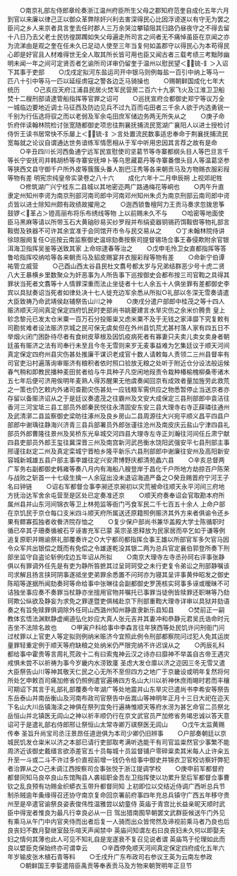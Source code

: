 <!-- { "loadSidebar": true } -->
　　○南京礼部左侍郎章纶奏浙江温州府臣所生父母之郡知府范奎自成化五年六月到官以来廉以律己正以御众革弊除奸兴利去害深得民心比因浮谤遂以有守无为罢之臣问之乡人来京者具言奎去任时郡人三万余哭泣攀辕阻其归路仍昼夜守之不得去留十八日乃去父老士民彷徨踯躅如失父母遍走所司言之间者无不痛悼虽臣在京闻之亦为流涕由是观之奎在任未久已足动人使至三年当复何如盖郡守以得民心为本苟得民心即是好官且人材难得世无全人取其所长皆可用也臣又闻古者三载考绩三考黜陟幽明未闻一年之间可定贤否者乞谕所司详审仍留奎于温州以慰民望＜锍-釒＞入诏下其事于吏部
　　○戊戌定拟河东盐运司开中银马则例每盐一百引中纳上等马一匹八十引中等马一匹以延绥虏寇之警各边乏马骑操也
　　○赐朝鲜国成化七年大统历
　　○己亥应天府江浦县民居火焚军民营房二百六十九家飞火及江淮卫卫船焚十二艘刑部请逮管船指挥等官罪之诏可
　　○巡抚宣府佥都御史郑宁等议万全一城临边要地近调士马征西及防边见兵不过九百而屯田者三千余人欲于内选勇锐一千别为行伍选将驭之而以老弱及军余屯田庶军储边务两无所失从之
　　○庚子命忻府伴读翰林院检讨张宽随都御史项忠往荆襄抚捕流民宽湖广襄阳人以进士授检讨侍忻王读书居常快不乐屡上＜锍-釒＞言处置流民数事适忠奉命于荆襄抚捕流民宽每就之论议自谓通达世务谙练军情愿相从于军中听用忠因其言荐之故有是命
　　○辛丑四川长河西鱼通宁远军民宣慰使司坚葛节等寺寨都纲头目人等巴旦言千等长宁安抚司并韩胡桥等寺寨安抚坤卜等乌思藏葛丹等寺寨番僧头目人等温葛坚参等狭西文县守御千户所外皮等簇簇头番人劄巴汪秀等各来朝贡马及方物赐衣服彩叚等物有差
明宪宗纯皇帝实录卷之八十六
　　成化六年十二月申辰朔  上视郊祀牲
　　○修筑湖广兴宁桂东二县城以其地密迩两广路通梅花等峒也
　　○丙午升直隶定州知州李谔为南京刑部河南司郎中河南邓州知州朱贞为南京刑部云南司郎中谔贞皆以进士除知州颇有政绩故擢用之
　　○迤西锁鲁檀阿力王贡马奏求忽拨思筝鼓锣＜革占＞镫高丽布将乐布绣线等物  上以前赐未久不与
　　○哈密等地面使臣马黑麻等请以所带玉石大黄硇砂易买纱罗叚并布绢瓷器铜锡药饵鞍辔等物礼部言鞍辔及铁器不可许其余宜准于会同馆开市令与民交易从之
　　○丁未翰林院侍讲徐琼服阕复任○巡按云南监察御史温琮劾奏按察司提督锡场佥事王春侵欺附余官银洱海卫指挥吴鉴等送致其家  上命琮逮春等治之
　　○戊申毛怜卫女直都指挥等答鲁哈指挥咬纳哈等各来朝贡马及貂皮赐宴并衣服彩叚等物有差
　　○命新宁伯谭祐管立威营
　　○己酉山西太谷县民杜文翥号都太岁与兄弟结群恶少号十虎二贤八大王暴横乡里数聚众为奸恶事为人所告事下巡按御史会都布按三司官鞫之具得其罪状当死者文翥等十人情罪深重而法止坐徒者十七人余五十人俱坐罪有差都御史李宾以具狱奏诏当死者如律处决十七人徙充边军余悉从所拟○礼部以冬深无雪奏请遣大臣致祷乃命武靖侯赵辅祭告山川之神
　　○庚戌分遣户部郎中桂茂之等十四人赈济顺天河间真定保定四府饥民时吏部尚书姚夔建言水旱灾伤之余米价腾贵  皇上轸念黎元已发太仓米粟一百万石分投赈粜又虑米粟不及于无钱之家泽靡下究复敕有司勘贫难者设法赈济京城之民可保无虞矣但在外州县饥荒尤甚村落人家有四五日不举烟火闭门困卧待尽者有食树皮草根及因饥疫病死者有寡妻只夫卖儿卖女卖身者朝廷虽有赈济之法有司奉行未至且今冬无雪则来岁无麦事益难为乞集廷议于顺天河间真定保定四府州县灾伤甚处推廉干谋识老成官十数人请敕每人责领二三州县督率有司官吏沿村遍落询审赈济有粮积者依时照口验放无粮之处听于附近仓分设法般运候春气稍和即教民播种麦田贫者给与牛具种子凡空闲地叚责令栽种椿榆槐柳桑枣诸木五七年后便可济用俟明年麦熟人得苏醒果无他虞奏闻回京有成效者量加旌劳此救荒之一策也仍乞敕内外诸司查勘灾伤甚处一应钱粮军需供应之物悉暂停止当送京者亦存留以备赈济诏从之于是廷议奏遣茂之往霸州及文安大成保定三县刑部郎中袁洁往香河三河宝坻三县工部员外郎秦民悦往永清固安东安三县大理寺右寺正薛璘往通州及武清漷二县监察御史梁昉往涿州及良乡房山二县周源往大兴宛平顺义昌平四县户部郎中谢瑀往静海兴济青三县兵部署员外郎张谨往沧州及南皮庆云盐山宁津四县礼部员外郎曹隆往景州及吴桥东光阜城交河四县大理寺左寺正刘瀚往河间任丘肃宁献四县吏部员外郎王玺往冀深晋三州及南宫新河武邑衡水饶阳武强安平七县刑部主事邢谨往赵定二州及真定栾城宁晋柏乡隆平新乐六县刑部郎中谢廉往安州及高阳新安容城新城雄五县户部主事李雄往定兴安肃博野庆都清苑蠡六县
　　○辛亥总督两广军务右副都御史韩雍等奏八月内有海船八艘登岸于昌化千户所地方劫掠百户陈荣与战败之斩首一十七级生擒一人余寇出没未退诏海道严备之○癸丑赐晋府宁河王子名曰钟链
　　○诏右军都督佥事李昶还京昶初以灾荒被命往顺天永平河间三府地方抚治达军舍余屯营至是区处已定奏准还京
　　○顺天府奏奉诏会官取勘本府所属州县并山东河间锦衣等卫上林苑监等衙门丐食军民二千七百五十余人  上命户部在京饥民于京仓每口支米四斗顺天府所属送还原籍照例赈济其外方来者俱谕令还乡果有鳏寡孤独者收餋济院存恤之
　　○复少保户部尚书兼华盖殿大学士陈循职时循已卒其子珊奏循被石亨诬害充军已蒙  英宗圣恩释放为民家居而卒乞如于谦等例追复原职并赐谕祭礼部覆奏许之○大宁都司都指挥佥事王雄以所部官军多欠官马因令众军共出银偿之既而有免偿之令雄遂乾没其银二两为总兵官定襄伯郭登所奏下刑部坐监守自盗论斩例戍边五年诏从所拟
　　○南京大理寺左寺丞孙珂右评事张静俱以有罪调外任先是有吏为静所笞摭其过呈珂珂受之未行吏复令弟讼之刑部静嘱该司求解且扬言挟珂阴事遂祗坐吏弟罪余悉置不问珂亦为寝其呈评事黄仲昭发之御史陈昭等遂据所闻劾奏珂等命给事中张琳往会副都御史罗箎核实珂事多诬或暧昧不可诘独坐事应奏不奏罪当杖静亦坐擅用官物并嘱托已事罪当徒例皆赎罪还职琳等乃劾珂欺公纵欲及静妄为求免之罪遂暨吏俱械赴京下刑部重鞫大理寺详审以具狱并劾语奏之有旨免赎罪俱调除外任珂山西潞州知州静直隶新乐县知县
　　○焚前正一嗣教体玄悟法渊默静虚阐道弘化妙应大真人张元吉并其妻冲和恭静元君吴氏诰命时元吉坐不法除名故也
　　○甲寅户科给事中李森言往年狭西等处民饥许问刑衙门问过杖罪以上官吏人等定拟则例纳米赈济今宜照此例令刑部都察院问过犯人免其运炭量罪轻重定例于顺天等府缺粮之处纳米仍严限完纳不许迟误从之
　　○丙辰礼科都给事中霍贵等言周礼荒政十二有曰索鬼神云汉之诗亦曰靡神不举盖自古帝王遇灾戒惧未尝不以祈祷为事今岁畿内水涝致廑  圣虑大发仓廪以济之迩因三冬无雪又遣大臣祭告山川等神其敬天仁民之心无所不至但四方之地广于京畿设或明年复然将何所处乞申敕百司痛加修省仍照例遣官遍祷四方名山大川以祈神休庶雨晹时若而丰穰可期诏下其言于礼部礼部覆奏今年湖广等处地震并山东旱灾已遣尚书李希安等祭告东岳泰山并南岳衡山及河南布政司官祭告中岳嵩山等神明年正月十三日大祀在迩天下名山大川岳镇海渎之神俱在祭列宜免行遍祷惟顺天等府水涝为甚乞命官二员祭北岳恒山并北镇医无闾山之神以祈丰顺仍行在京文武官员严加修省务竭忠诚以答天意诏可于是遣礼部右侍郎邢让祭恒山太常寺卿万祺祭医无闾山
　　○戊午太监黄赐传奉  圣旨升尚宝司丞汪景昂任道逊俱为本司少卿仍旧辨事
　　○户部奏朝廷以京城民饥发仓粜米以济之本部已请行吏部取考满听选能干有司官监粜然官少事繁不能周济近该御史戴缙言欲添差官五十员每城十员监督铺户零碎粜卖其米每人止许籴五升至一斗或二斗不许过多价直视前增一钱仍令给事中御史并锦衣卫官校访察奸弊犯者治罪从之○己未调江西按察司佥事张悦于浙江提调学校
　　○庚申前军都督府都督同知马良卒良山东馆陶县人袭祖职金吾左卫指挥使以功累升至后军都督佥事曹钦之乱良预有功赐金织蟒衣玉带升都督同知  上初即位以交结近侍调广西听总兵节制杀贼逾年夤缘得召还协守南京复命回京署前府事四年充总兵镇守广西五年移守贵州至是卒遣官谕祭良姿表俊伟性温雅尝以幼童侍  英庙于青宫比长益亲昵天顺时武臣中得宠者惟良为最凡行幸良必从一日  驾出猎南囿早朝罢文武群臣候送午门外见有乘马从午门中内官夹侍而出者后复一人骑而出众皆愕然及谛视前乘马者乃良也后良丧妇不数月娶继室鼓乐喧天声闻禁中  英庙问知谓左右曰良丧妇未久何以即娶夫妇之情何其薄也此人可见不知礼自是宠遂衰不复召见说者谓  英庙笃于伦理如此而良以嬖臣克保始终亦可谓幸云
　　○辛酉停免顺天河间真定保定四府成化五年六年岁输皮张木植石青等料
　　○壬戌升广东布政司右参议王英为云南左参政
　　○朝鲜国王李娎遣陪臣禹贡等奉表贡马及方物来朝贺明年正旦节
